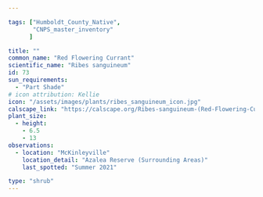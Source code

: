 ```yaml
---

tags: ["Humboldt_County_Native",
       "CNPS_master_inventory"
      ]

title: ""
common_name: "Red Flowering Currant"
scientific_name: "Ribes sanguineum"
id: 73
sun_requirements:
  - "Part Shade"
# icon attribution: Kellie 
icon: "/assets/images/plants/ribes_sanguineum_icon.jpg"
calscape_link: "https://calscape.org/Ribes-sanguineum-(Red-Flowering-Currant)"
plant_size:
  - height: 
    - 6.5
    - 13
observations: 
  - location: "McKinleyville"
    location_detail: "Azalea Reserve (Surrounding Areas)"
    last_spotted: "Summer 2021"

type: "shrub"
---
```


